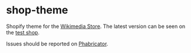# shop-theme

Shopify theme for the [Wikimedia Store](http://shop.wikimedia.org/). The latest version can be seen on the [test shop](https://wmf-test-shop.myshopify.com/).

Issues should be reported on [Phabricator](https://phabricator.wikimedia.org/project/view/913/).
